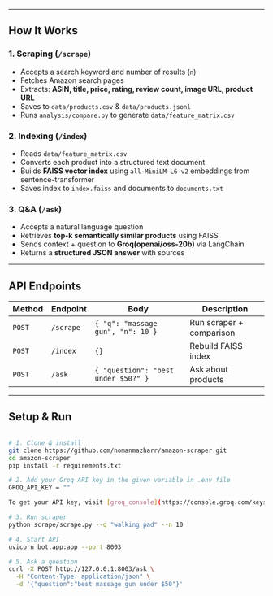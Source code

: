 
---

## How It Works

### 1. **Scraping** (`/scrape`)
- Accepts a search keyword and number of results (`n`)
- Fetches Amazon search pages
- Extracts: **ASIN, title, price, rating, review count, image URL, product URL**
- Saves to `data/products.csv` & `data/products.jsonl`
- Runs `analysis/compare.py` to generate `data/feature_matrix.csv`

### 2. **Indexing** (`/index`)
- Reads `data/feature_matrix.csv`
- Converts each product into a structured text document
- Builds **FAISS vector index** using `all-MiniLM-L6-v2` embeddings from sentence-transformer
- Saves index to `index.faiss` and documents to `documents.txt`

### 3. **Q&A** (`/ask`)
- Accepts a natural language question
- Retrieves **top-k semantically similar products** using FAISS
- Sends context + question to **Groq(openai/oss-20b)** via LangChain
- Returns a **structured JSON answer** with sources

---

## API Endpoints

| Method | Endpoint | Body | Description |
|--------|----------|------|-------------|
| `POST` | `/scrape` | `{ "q": "massage gun", "n": 10 }` | Run scraper + comparison |
| `POST` | `/index`  | `{}` | Rebuild FAISS index |
| `POST` | `/ask`    | `{ "question": "best under $50?" }` | Ask about products |

---

## Setup & Run

```bash

# 1. Clone & install
git clone https://github.com/nomanmazharr/amazon-scraper.git
cd amazon-scraper
pip install -r requirements.txt

# 2. Add your Groq API key in the given variable in .env file
GROQ_API_KEY = ""

To get your API key, visit [groq_console](https://console.groq.com/keys)

# 3. Run scraper
python scrape/scrape.py --q "walking pad" --n 10

# 4. Start API
uvicorn bot.app:app --port 8003

# 5. Ask a question
curl -X POST http://127.0.0.1:8003/ask \
  -H "Content-Type: application/json" \
  -d '{"question":"best massage gun under $50"}'